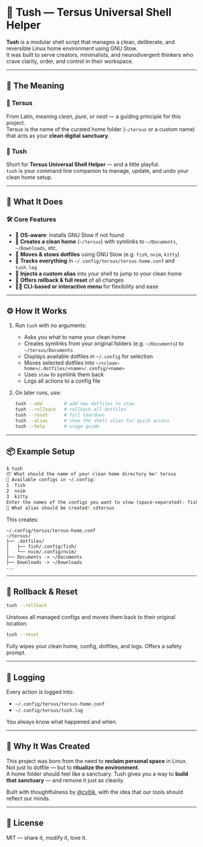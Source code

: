 
# 🧬 Tush — Tersus Universal Shell Helper

**Tush** is a modular shell script that manages a clean, deliberate, and reversible Linux home environment using GNU Stow.  
It was built to serve creators, minimalists, and neurodivergent thinkers who crave clarity, order, and control in their workspace.

---

## 🌌 The Meaning

### 🔹 Tersus
From Latin, meaning *clean*, *pure*, or *neat* — a guiding principle for this project.  
Tersus is the name of the curated home folder (`~/tersus` or a custom name) that acts as your **clean digital sanctuary**.

### 🔹 Tush
Short for **Tersus Universal Shell Helper** — and a little playful.  
`tush` is your command line companion to manage, update, and undo your clean home setup.

---

## 📁 What It Does

### 🛠 Core Features

- 🧠 **OS-aware**: installs GNU Stow if not found
- 🏡 **Creates a clean home** (`~/tersus`) with symlinks to `~/Documents`, `~/Downloads`, etc.
- 📂 **Moves & stows dotfiles** using GNU Stow (e.g. `fish`, `nvim`, `kitty`)
- 📝 **Tracks everything** in `~/.config/tersus/tersus-home.conf` and `tush.log`
- 🔗 **Injects a custom alias** into your shell to jump to your clean home
- 🔁 **Offers rollback & full reset** of all changes
- 🧑‍💻 **CLI-based or interactive menu** for flexibility and ease

---

## ⚙️ How It Works

1. Run `tush` with no arguments:
   - Asks you what to name your clean home
   - Creates symlinks from your original folders (e.g. `~/Documents`) to `~/tersus/Documents`
   - Displays available dotfiles in `~/.config` for selection
   - Moves selected dotfiles into `~/<clean-home>/.dotfiles/<name>/.config/<name>`
   - Uses `stow` to symlink them back
   - Logs all actions to a config file

2. On later runs, use:
   ```bash
   tush --add        # add new dotfiles to stow
   tush --rollback   # rollback all dotfiles
   tush --reset      # full teardown
   tush --alias      # show the shell alias for quick access
   tush --help       # usage guide
   ```

---

## 📦 Example Setup

```bash
$ tush
📦 What should the name of your clean home directory be? tersus
📂 Available configs in ~/.config:
1  fish
2  nvim
3  kitty
Enter the names of the configs you want to stow (space-separated): fish nvim
🔗 What alias should be created? cdtersus
```

This creates:

```
~/.config/tersus/tersus-home.conf
~/tersus/
├── .dotfiles/
│   ├── fish/.config/fish/
│   └── nvim/.config/nvim/
├── Documents -> ~/Documents
├── Downloads -> ~/Downloads
...
```

---

## 🔐 Rollback & Reset

```bash
tush --rollback
```
Unstows all managed configs and moves them back to their original location.

```bash
tush --reset
```
Fully wipes your clean home, config, dotfiles, and logs. Offers a safety prompt.

---

## 📎 Logging

Every action is logged into:

- `~/.config/tersus/tersus-home.conf`
- `~/.config/tersus/tush.log`

You always know what happened and when.

---

## 🖤 Why It Was Created

This project was born from the need to **reclaim personal space** in Linux.  
Not just to dotfile — but to **ritualize the environment**.  
A home folder should feel like a sanctuary. Tush gives you a way to **build that sanctuary** — and remove it just as cleanly.

Built with thoughtfulness by [@cvltik](https://github.com/cvltik), with the idea that our tools should reflect our minds.

---

## 📄 License

MIT — share it, modify it, love it.
